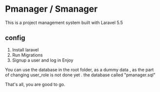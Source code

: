 # Pmanager / Smanager
This is a project management system built with Laravel 5.5


## config
1. Install laravel
2. Run Migrations
3. Signup a user and log in
Enjoy

You can use the database in the root folder, as a dummy data , as the part of changing user_role is not done yet . the database called "pmanager.sql"

That's all, you are good to go.
